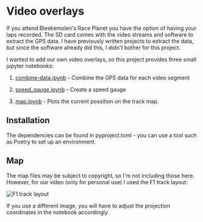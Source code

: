 # Video overlays

If you attend Bleekemolen's Race Planet you have the option of having your laps recorded. The SD card comes with the video streams and software to extract the GPS data. I have previously written projects to extract the data, but since the software already did this, I didn't bother for this project. 

I wanted to add our own video overlays, so this project provides three small jupyter notebooks:

1. [combine-data.ipynb](./notebooks/combine-data.ipynb) - Combine the GPS data for each video segment

2. [speed_gauge.ipynb](./notebooks/speed_gauge.ipynb) - Create a speed gauge

3. [map.ipynb](./notebooks/map.ipynb) - Plots the current possition on the track map.

## Installation

The dependencies can be found in pyproject.toml - you can use a tool such as Poetry to set up an environment.

## Map

The map files may be subject to copyright, so I'm not including those here. However, for our video (only for personal use) I used the F1 track layout:

![F1 track layout](https://media.formula1.com/image/upload/content/dam/fom-website/2018-redesign-assets/Circuit%20maps%2016x9/Netherlands_Circuit.png.transform/9col/image.png)

If you use a different image, you will have to adjust the projection coordinates in the notebook accordingly.